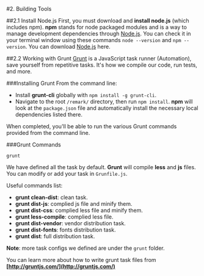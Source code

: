 #2. Building Tools

##2.1 Install Node.js
First, you must download and **install node.js** (which includes npm). **npm** stands for node packaged modules and is a way to manage development dependencies through [Node.js](http://nodejs.org/download/). You can check it in your terminal window using these commands ```node --version``` and ```npm --version```. You can download [Node.js](http://nodejs.org/download/) here.

##2.2 Working with Grunt
[Grunt](http://gruntjs.com/) is a JavaScript task runner (Automation), save yourself from repetitive tasks. It's how we compile our code, run tests, and more.

###Installing Grunt
From the command line:

* Install **grunt-cli** globally with ```npm install -g grunt-cli```.
* Navigate to the root ```/remark/``` directory, then run ```npm install```. **npm** will look at the ```package.json``` file and automatically install the necessary local dependencies listed there.

When completed, you'll be able to run the various Grunt commands provided from the command line.

###Grunt Commands

    grunt

We have defined all the task by default. **Grunt** will compile **less** and **js** files. You can modify or add your task in ```Grunfile.js```.

Useful commands list:

* **grunt clean-dist**: clean task.
* **grunt dist-js**: complied js file and minify them.
* **grunt dist-css**: complied less file and minify them.
* **grunt less-compile**: complied less file.
* **grunt dist-vendor**: vendor distribution task.
* **grunt dist-fonts**: fonts distribution task.
* **grunt dist**: full distribution task.

**Note**: more task configs we defined are under the ```grunt``` folder.

You can learn more about how to write grunt task files from **[http://gruntjs.com/](http://gruntjs.com/)**


